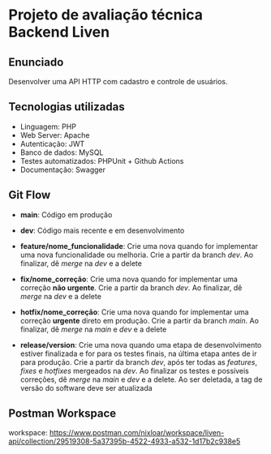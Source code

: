 # Projeto de avaliação técnica Backend Liven

## Enunciado

Desenvolver uma API HTTP com cadastro e controle de usuários.

## Tecnologias utilizadas

- Linguagem: PHP 
- Web Server: Apache
- Autenticação: JWT
- Banco de dados: MySQL
- Testes automatizados: PHPUnit + Github Actions
- Documentação: Swagger

## Git Flow

- **main**: Código em produção

- **dev**: Código mais recente e em desenvolvimento

- **feature/nome_funcionalidade**: Crie uma nova quando for implementar uma nova funcionalidade ou melhoria. Crie a partir da branch *dev*. Ao finalizar, dê *merge* na *dev* e a delete

- **fix/nome_correção**: Crie uma nova quando for implementar uma correção **não urgente**. Crie a partir da branch *dev*. Ao finalizar, dê *merge* na *dev* e a delete

- **hotfix/nome_correção**: Crie uma nova quando for implementar uma correção **urgente** direto em produção. Crie a partir da branch *main*. Ao finalizar, dê *merge* na *main* e *dev* e a delete

- **release/version**: Crie uma nova quando uma etapa de desenvolvimento estiver finalizada e for para os testes finais, na última etapa antes de ir para produção. Crie a partir da branch *dev*, após ter todas as *features*, *fixes* e *hotfixes* mergeados na *dev*. Ao finalizar os testes e possíveis correções, dê *merge* na *main* e *dev* e a delete. Ao ser deletada, a tag de versão do software deve ser atualizada

## Postman Workspace

workspace: https://www.postman.com/nixloar/workspace/liven-api/collection/29519308-5a37395b-4522-4933-a532-1d17b2c938e5